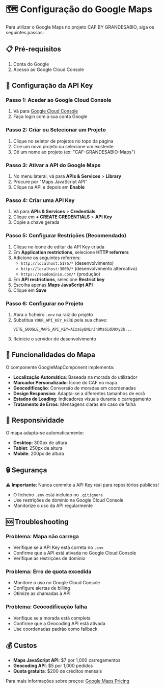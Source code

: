 # 🗺️ Configuração do Google Maps

Para utilizar o Google Maps no projeto CAF BY GRANDESABIO, siga os seguintes passos:

## 📋 Pré-requisitos

1. Conta do Google
2. Acesso ao Google Cloud Console

## 🔧 Configuração da API Key

### Passo 1: Aceder ao Google Cloud Console
1. Vá para [Google Cloud Console](https://console.cloud.google.com/)
2. Faça login com a sua conta Google

### Passo 2: Criar ou Selecionar um Projeto
1. Clique no seletor de projetos no topo da página
2. Crie um novo projeto ou selecione um existente
3. Dê um nome ao projeto (ex: "CAF-GRANDESABIO-Maps")

### Passo 3: Ativar a API do Google Maps
1. No menu lateral, vá para **APIs & Services** > **Library**
2. Procure por "Maps JavaScript API"
3. Clique na API e depois em **Enable**

### Passo 4: Criar uma API Key
1. Vá para **APIs & Services** > **Credentials**
2. Clique em **+ CREATE CREDENTIALS** > **API Key**
3. Copie a chave gerada

### Passo 5: Configurar Restrições (Recomendado)
1. Clique no ícone de editar da API Key criada
2. Em **Application restrictions**, selecione **HTTP referrers**
3. Adicione os seguintes referrers:
   - `http://localhost:5176/*` (desenvolvimento)
   - `http://localhost:3000/*` (desenvolvimento alternativo)
   - `https://seudominio.com/*` (produção)
4. Em **API restrictions**, selecione **Restrict key**
5. Escolha apenas **Maps JavaScript API**
6. Clique em **Save**

### Passo 6: Configurar no Projeto
1. Abra o ficheiro `.env` na raiz do projeto
2. Substitua `YOUR_API_KEY_HERE` pela sua chave:
   ```
   VITE_GOOGLE_MAPS_API_KEY=AIzaSyBNLrJhOMz6idD0Xy2b...
   ```
3. Reinicie o servidor de desenvolvimento

## 🚀 Funcionalidades do Mapa

O componente GoogleMapComponent implementa:

- **Localização Automática**: Baseada na morada do utilizador
- **Marcador Personalizado**: Ícone do CAF no mapa
- **Geocodificação**: Conversão de moradas em coordenadas
- **Design Responsivo**: Adapta-se a diferentes tamanhos de ecrã
- **Estados de Loading**: Indicadores visuais durante o carregamento
- **Tratamento de Erros**: Mensagens claras em caso de falha

## 📱 Responsividade

O mapa adapta-se automaticamente:
- **Desktop**: 300px de altura
- **Tablet**: 250px de altura  
- **Mobile**: 200px de altura

## 🔒 Segurança

⚠️ **Importante**: Nunca commite a API Key real para repositórios públicos!

- O ficheiro `.env` está incluído no `.gitignore`
- Use restrições de domínio na Google Cloud Console
- Monitorize o uso da API regularmente

## 🆘 Troubleshooting

### Problema: Mapa não carrega
- Verifique se a API Key está correta no `.env`
- Confirme que a API está ativada no Google Cloud Console
- Verifique as restrições de domínio

### Problema: Erro de quota excedida
- Monitore o uso no Google Cloud Console
- Configure alertas de billing
- Otimize as chamadas à API

### Problema: Geocodificação falha
- Verifique se a morada está completa
- Confirme que a Geocoding API está ativada
- Use coordenadas padrão como fallback

## 💰 Custos

- **Maps JavaScript API**: $7 por 1,000 carregamentos
- **Geocoding API**: $5 por 1,000 pedidos
- **Quota gratuita**: $200 de créditos mensais

Para mais informações sobre preços: [Google Maps Pricing](https://cloud.google.com/maps-platform/pricing)
